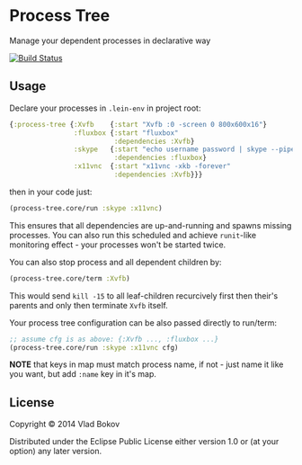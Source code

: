 # Process Tree

Manage your dependent processes in declarative way

[![Build Status][BS img]][Build Status]

## Usage

Declare your processes in `.lein-env` in project root:

```clojure
{:process-tree {:Xvfb    {:start "Xvfb :0 -screen 0 800x600x16"}
                :fluxbox {:start "fluxbox"
                          :dependencies :Xvfb}
                :skype   {:start "echo username password | skype --pipelogin"
                          :dependencies :fluxbox}
                :x11vnc  {:start "x11vnc -xkb -forever"
                          :dependencies :Xvfb}}}
```

then in your code just:

```clojure
(process-tree.core/run :skype :x11vnc)
```

This ensures that all dependencies are up-and-running and spawns
missing processes. You can also run this scheduled and achieve `runit`-like
monitoring effect - your processes won't be started twice.

You can also stop process and all dependent children by:

```clojure
(process-tree.core/term :Xvfb)
```

This would send `kill -15` to all leaf-children recurcively first
then their's parents and only then terminate `Xvfb` itself.

Your process tree configuration can be also passed directly to run/term:

```clojure
;; assume cfg is as above: {:Xvfb ..., :fluxbox ...}
(process-tree.core/run :skype :x11vnc cfg)
```

**NOTE** that keys in map must match process name,
if not - just name it like you want, but add `:name` key in it's map.

## License

Copyright © 2014 Vlad Bokov

Distributed under the Eclipse Public License either version 1.0 or (at
your option) any later version.

[BS img]: https://travis-ci.org/razum2um/process-tree.png
[Build Status]: https://travis-ci.org/razum2um/process-tree


